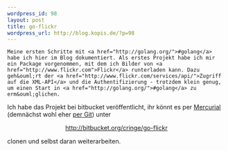 ```yaml
--- 
wordpress_id: 98
layout: post
title: go-flickr
wordpress_url: http://blog.kopis.de/?p=98
---
```


    Meine ersten Schritte mit <a href="http://golang.org/">#golang</a> habe ich hier im Blog dokumentiert. Als erstes Projekt habe ich mir ein Package vorgenommen, mit dem ich Bilder von <a href="http://www.flickr.com">Flickr</a> runterladen kann. Dazu geh&ouml;rt der <a href="http://www.flickr.com/services/api/">Zugriff auf die XML-API</a> und die Authentifizierung - trotzdem klein genug, um einen Start in <a href="http://golang.org/">#golang</a> zu erm&ouml;glichen.

Ich habe das Projekt bei bitbucket ver&ouml;ffentlicht, ihr k&ouml;nnt es per <a href="http://mercurial.selenic.com/">Mercurial</a> (demn&auml;chst wohl eher <a href="http://git-scm.com/">per Git</a>)&nbsp;unter
<p style="text-align: center;"><a href="http://bitbucket.org/cringe/go-flickr">http://bitbucket.org/cringe/go-flickr</a></p>
clonen und selbst daran weiterarbeiten.
  
